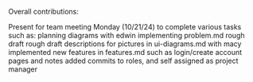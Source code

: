 
Overall contributions:

Present for team meeting Monday (10/21/24) to complete various tasks such as:
    planning diagrams with edwin
    implementing problem.md rough draft
    rough draft descriptions for pictures in ui-diagrams.md with macy
    implemented new features in features.md such as login/create account pages and notes
    added commits to roles, and self assigned as project manager

